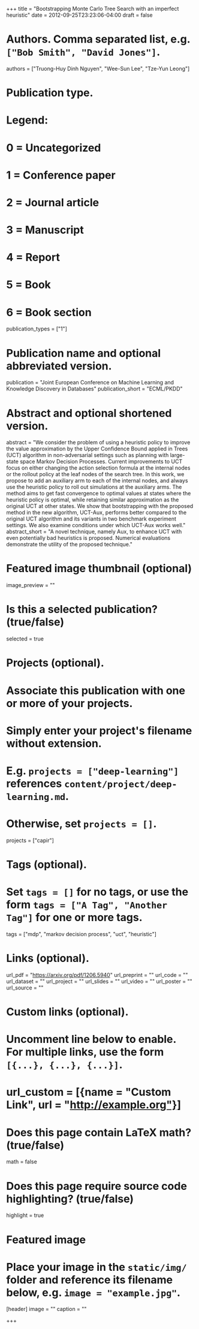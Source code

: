 +++
title = "Bootstrapping Monte Carlo Tree Search with an imperfect heuristic"
date = 2012-09-25T23:23:06-04:00
draft = false

# Authors. Comma separated list, e.g. `["Bob Smith", "David Jones"]`.
authors = ["Truong-Huy Dinh Nguyen", "Wee-Sun Lee", "Tze-Yun Leong"]

# Publication type.
# Legend:
# 0 = Uncategorized
# 1 = Conference paper
# 2 = Journal article
# 3 = Manuscript
# 4 = Report
# 5 = Book
# 6 = Book section
publication_types = ["1"]

# Publication name and optional abbreviated version.
publication = "Joint European Conference on Machine Learning and Knowledge Discovery in Databases"
publication_short = "ECML/PKDD"

# Abstract and optional shortened version.
abstract = "We consider the problem of using a heuristic policy to improve the value approximation by the Upper Confidence Bound applied in Trees (UCT) algorithm in non-adversarial settings such as planning with large-state space Markov Decision Processes. Current improvements to UCT focus on either changing the action selection formula at the internal nodes or the rollout policy at the leaf nodes of the search tree. In this work, we propose to add an auxiliary arm to each of the internal nodes, and always use the heuristic policy to roll out simulations at the auxiliary arms. The method aims to get fast convergence to optimal values at states where the heuristic policy is optimal, while retaining similar approximation as the original UCT at other states. We show that bootstrapping with the proposed method in the new algorithm, UCT-Aux, performs better compared to the original UCT algorithm and its variants in two benchmark experiment settings. We also examine conditions under which UCT-Aux works well."
abstract_short = "A novel technique, namely Aux, to enhance UCT with even potentially bad heuristics is proposed. Numerical evaluations demonstrate the utility of the proposed technique."

# Featured image thumbnail (optional)
image_preview = ""

# Is this a selected publication? (true/false)
selected = true

# Projects (optional).
#   Associate this publication with one or more of your projects.
#   Simply enter your project's filename without extension.
#   E.g. `projects = ["deep-learning"]` references `content/project/deep-learning.md`.
#   Otherwise, set `projects = []`.
projects = ["capir"]

# Tags (optional).
#   Set `tags = []` for no tags, or use the form `tags = ["A Tag", "Another Tag"]` for one or more tags.
tags = ["mdp", "markov decision process", "uct", "heuristic"]

# Links (optional).
url_pdf = "https://arxiv.org/pdf/1206.5940"
url_preprint = ""
url_code = ""
url_dataset = ""
url_project = ""
url_slides = ""
url_video = ""
url_poster = ""
url_source = ""

# Custom links (optional).
#   Uncomment line below to enable. For multiple links, use the form `[{...}, {...}, {...}]`.
# url_custom = [{name = "Custom Link", url = "http://example.org"}]

# Does this page contain LaTeX math? (true/false)
math = false

# Does this page require source code highlighting? (true/false)
highlight = true

# Featured image
# Place your image in the `static/img/` folder and reference its filename below, e.g. `image = "example.jpg"`.
[header]
image = ""
caption = ""

+++
